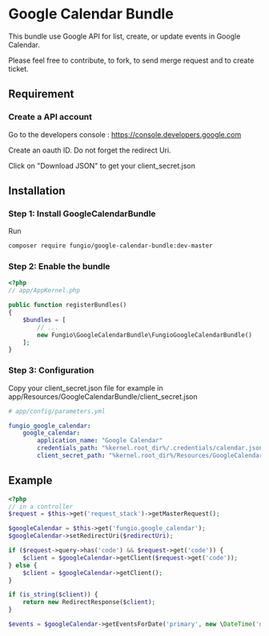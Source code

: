 # Google Calendar Bundle

This bundle use Google API for list, create, or update events in Google Calendar.

Please feel free to contribute, to fork, to send merge request and to create ticket.

## Requirement
### Create a API account

Go to the developers console : https://console.developers.google.com

Create an oauth ID. Do not forget the redirect Uri.

Click on "Download JSON" to get your client_secret.json


## Installation
### Step 1: Install GoogleCalendarBundle

Run

```bash
composer require fungio/google-calendar-bundle:dev-master
```

### Step 2: Enable the bundle

``` php
<?php
// app/AppKernel.php

public function registerBundles()
{
    $bundles = [
        // ...
        new Fungio\GoogleCalendarBundle\FungioGoogleCalendarBundle()
    ];
}
```

### Step 3: Configuration

Copy your client_secret.json file for example in app/Resources/GoogleCalendarBundle/client_secret.json

```yml
# app/config/parameters.yml

fungio_google_calendar:
    google_calendar:
        application_name: "Google Calendar"
        credentials_path: "%kernel.root_dir%/.credentials/calendar.json"
        client_secret_path: "%kernel.root_dir%/Resources/GoogleCalendarBundle/client_secret.json"
```


## Example

``` php
<?php
// in a controller
$request = $this->get('request_stack')->getMasterRequest();

$googleCalendar = $this->get('fungio.google_calendar');
$googleCalendar->setRedirectUri($redirectUri);

if ($request->query->has('code') && $request->get('code')) {
    $client = $googleCalendar->getClient($request->get('code'));
} else {
    $client = $googleCalendar->getClient();
}

if (is_string($client)) {
    return new RedirectResponse($client);
}

$events = $googleCalendar->getEventsForDate('primary', new \DateTime('now');
```